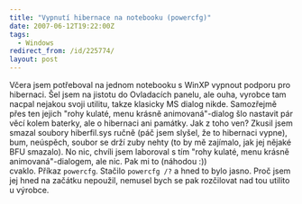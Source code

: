 ```yaml
---
title: "Vypnutí hibernace na notebooku (powercfg)"
date: 2007-06-12T19:22:00Z
tags:
  - Windows
redirect_from: /id/225774/
layout: post
---
```

Včera jsem potřeboval na jednom notebooku s WinXP vypnout podporu pro hibernaci. Šel jsem na jistotu do Ovladacích panelu, ale ouha, vyrobce tam nacpal nejakou svoji utilitu, takze klasicky MS dialog nikde. Samozřejmě přes ten jejich "rohy kulaté, menu krásně animovaná"-dialog šlo nastavit pár věcí kolem baterky, ale o hibernaci ani památky. Jak z toho ven? Zkusil jsem smazal soubory hiberfil.sys ručně (páč jsem slyšel, že to hibernaci vypne), bum, neúspěch, soubor se drží zuby nehty (to by mě zajímalo, jak jej nějaké BFU smazalo). No nic, chvíli jsem laboroval s tím "rohy kulaté, menu krásně animovaná"-dialogem, ale nic. Pak mi to (náhodou :)) cvaklo. Příkaz `powercfg`. Stačilo `powercfg /?` a hned to bylo jasno. Proč jsem jej hned na začátku nepoužil, nemusel bych se pak rozčilovat nad tou utilitou výrobce.